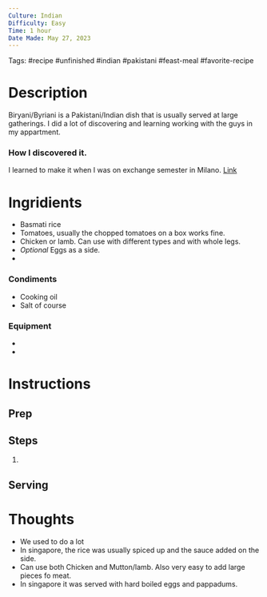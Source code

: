 ```yaml
---
Culture: Indian
Difficulty: Easy
Time: 1 hour
Date Made: May 27, 2023 
---
```

Tags: #recipe #unfinished #indian #pakistani #feast-meal #favorite-recipe 

# Description
Biryani/Byriani is a Pakistani/Indian dish that is usually served at large gatherings. I did a lot of discovering and learning working with the guys in my appartment. 
### How I discovered it. 
I learned to make it when I was on exchange semester in Milano.
[Link]()
# Ingridients

* Basmati rice
* Tomatoes, usually the chopped tomatoes on a box works fine. 
* Chicken or lamb. Can use with different types and with whole legs. 
* *Optional* Eggs as a side. 
* 
### Condiments
- Cooking oil
- Salt of course

### Equipment 
* 
* 
# Instructions

## Prep


## Steps

1. 

## Serving 


# Thoughts
- We used to do a lot 
- In singapore, the rice was usually spiced up and the sauce added on the side. 
- Can use both Chicken and Mutton/lamb. Also very easy to add large pieces fo meat. 
- In singapore it was served with hard boiled eggs and pappadums. 

